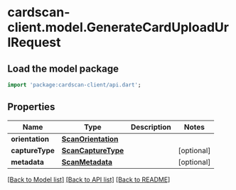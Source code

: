 # cardscan-client.model.GenerateCardUploadUrlRequest

## Load the model package
```dart
import 'package:cardscan-client/api.dart';
```

## Properties
Name | Type | Description | Notes
------------ | ------------- | ------------- | -------------
**orientation** | [**ScanOrientation**](ScanOrientation.md) |  | 
**captureType** | [**ScanCaptureType**](ScanCaptureType.md) |  | [optional] 
**metadata** | [**ScanMetadata**](ScanMetadata.md) |  | [optional] 

[[Back to Model list]](../README.md#documentation-for-models) [[Back to API list]](../README.md#documentation-for-api-endpoints) [[Back to README]](../README.md)


